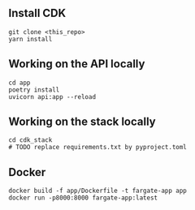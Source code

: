 
## Install CDK

```
git clone <this_repo>
yarn install
```

## Working on the API locally
```
cd app
poetry install
uvicorn api:app --reload
```

## Working on the stack locally
```
cd cdk_stack
# TODO replace requirements.txt by pyproject.toml
```

## Docker

```
docker build -f app/Dockerfile -t fargate-app app
docker run -p8000:8000 fargate-app:latest
```
